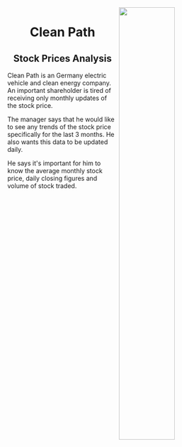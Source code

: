 <img align='right' width=50% src='https://encrypted-tbn0.gstatic.com/images?q=tbn:ANd9GcRjL_e_rMINiXTTkkKVDoO8ECgFbS_WKTP6Rw&usqp=CAU'/>
<h1 align='center'>Clean Path</h1>
<h2 align='center'>Stock Prices Analysis</h2>
<p>Clean Path is an Germany electric vehicle and clean energy company. An important shareholder is tired of receiving only monthly updates of the stock price.</p>
<p>The manager says that he would like to see any trends of the stock price specifically for the last 3 months. He also wants this data to be updated daily.</p>
<p>He says it's important for him to know the average monthly stock price, daily closing figures and volume of stock traded.</p>

